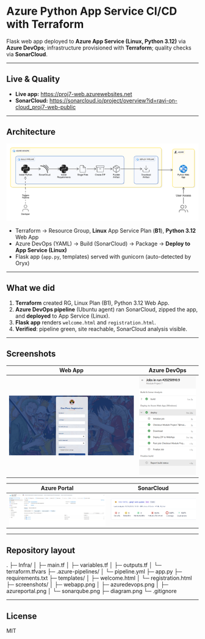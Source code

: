 # Azure Python App Service CI/CD with Terraform

Flask web app deployed to **Azure App Service (Linux, Python 3.12)** via **Azure DevOps**; infrastructure provisioned with **Terraform**; quality checks via **SonarCloud**.

---

## Live & Quality

- **Live app:** https://proj7-web.azurewebsites.net
- **SonarCloud:** https://sonarcloud.io/project/overview?id=ravi-on-cloud_proj7-web-public

---

## Architecture

![Architecture](diagram.png)

- Terraform → Resource Group, **Linux** App Service Plan (**B1**), **Python 3.12** Web App  
- Azure DevOps (YAML) → Build (SonarCloud) → Package → **Deploy to App Service (Linux)**  
- Flask app (`app.py`, templates) served with gunicorn (auto-detected by Oryx)

---

## What we did

1. **Terraform** created RG, Linux Plan (B1), Python 3.12 Web App.  
2. **Azure DevOps pipeline** (Ubuntu agent) ran SonarCloud, zipped the app, and **deployed** to App Service (Linux).  
3. **Flask app** renders `welcome.html` and `registration.html`.  
4. **Verified**: pipeline green, site reachable, SonarCloud analysis visible.

---

## Screenshots

| Web App | Azure DevOps |
|---|---|
| ![Web App](screenshots/webapp.png) | ![Azure DevOps](screenshots/azuredevops.png) |

| Azure Portal | SonarCloud |
|---|---|
| ![Azure Portal](screenshots/azureportal.png) | ![SonarCloud](screenshots/sonarqube.png) |

---

## Repository layout

.
├─ Infra/
│ ├─ main.tf
│ ├─ variables.tf
│ ├─ outputs.tf
│ └─ terraform.tfvars
├─ .azure-pipelines/
│ └─ pipeline.yml
├─ app.py
├─ requirements.txt
├─ templates/
│ ├─ welcome.html
│ └─ registration.html
├─ screenshots/
│ ├─ webapp.png
│ ├─ azuredevops.png
│ ├─ azureportal.png
│ └─ sonarqube.png
├─ diagram.png
└─ .gitignore


---

## License

MIT
